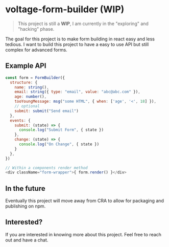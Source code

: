 # voltage-form-builder (WIP)

> This project is still a **WIP**, I am currently in the "exploring" and "hacking" phase.

The goal for this project is to make form building in react easy and less tedious. I want to build this project to have a easy to use API but still complex for advanced forms.

## Example API

```js
const form = FormBuilder({
  structure: {
    name: string(),
    email: string({ type: "email", value: "abc@abc.com" }),
    age: number(),
    tooYoungMessage: msg("some HTML", { when: ['age', '<', 18] }),
    // optional
    submit: submit("Send email")
  },
  events: {
    submit: (state) => {
      console.log("Submit Form", { state })
    },
    change: (state) => {
      console.log("On Change", { state })
    }
  },
})

// Within a components render method
<div className="form-wrapper">{ form.render() }</div>
```

## In the future

Eventually this project will move away from CRA to allow for packaging and publishing on npm.

## Interested?

If you are interested in knowing more about this project. Feel free to reach out and have a chat.
